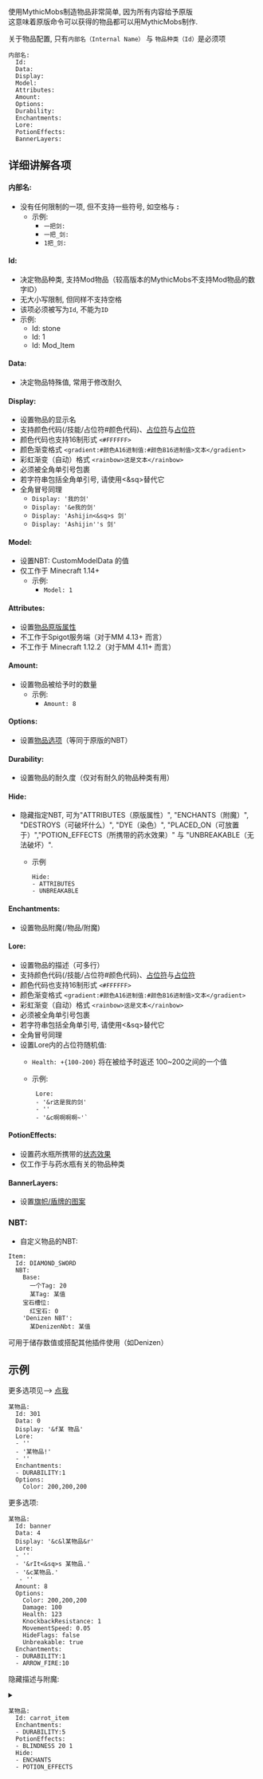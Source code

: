 使用MythicMobs制造物品非常简单, 因为所有内容给予原版\
这意味着原版命令可以获得的物品都可以用MythicMobs制作.

关于物品配置, 只有`内部名（Internal Name）` 与 `物品种类（Id）`是必须项

```plaintext
内部名:
  Id:
  Data:
  Display:
  Model:
  Attributes:
  Amount:
  Options:
  Durability:
  Enchantments:
  Lore:
  PotionEffects:
  BannerLayers:
```

## 详细讲解各项

#### **内部名:**

* 没有任何限制的一项, 但不支持一些符号, 如空格与 **:**
  * 示例:
    * `一把剑:`
    * `一把_剑:`
    * `1把_剑:`

#### **Id:**

* 决定物品种类, 支持Mod物品（较高版本的MythicMobs不支持Mod物品的数字ID）
* 无大小写限制, 但同样不支持空格
* 该项必须被写为`Id`, 不能为`ID`
* 示例:
  * Id: stone
  * Id: 1
  * Id: Mod_Item

#### **Data:**

* 决定物品特殊值, 常用于修改耐久

#### **Display:**

* 设置物品的显示名
* 支持颜色代码(/技能/占位符#颜色代码)、[占位符](/%E6%8A%80%E8%83%BD/%E5%8D%A0%E4%BD%8D%E7%AC%A6)与[占位符](/%E6%8A%80%E8%83%BD/%E5%8F%98%E9%87%8F)
* 颜色代码也支持16制形式 `<#FFFFFF>`
* 颜色渐变格式 `<gradient:#颜色A16进制值:#颜色B16进制值>文本</gradient>`
* 彩虹渐变（自动）格式 `<rainbow>这是文本</rainbow>`
* 必须被全角单引号包裹
* 若字符串包括全角单引号, 请使用<&sq>替代它
* 全角冒号同理
  * `Display: '我的剑'`
  * `Display: '&e我的剑'`
  * `Display: 'Ashijin<&sq>s 剑'`
  * `Display: 'Ashijin''s 剑'`

#### **Model**:

* 设置NBT: CustomModelData 的值
* 仅工作于 Minecraft 1.14+
  * 示例:
    * `Model: 1`

#### **Attributes**:

* 设置[物品原版属性](/%E7%89%A9%E5%93%81/%E5%B1%9E%E6%80%A7)
* 不工作于Spigot服务端（对于MM 4.13+ 而言）
* 不工作于 Minecraft 1.12.2（对于MM 4.11+ 而言）

#### **Amount**:

* 设置物品被给予时的数量
  * 示例:
    * `Amount: 8`

#### **Options**:

* 设置[物品选项](/%E7%89%A9%E5%93%81/%E9%80%89%E9%A1%B9)（等同于原版的NBT）

#### **Durability**:

* 设置物品的耐久度（仅对有耐久的物品种类有用）

#### **Hide**:

* 隐藏指定NBT, 可为"ATTRIBUTES（原版属性）", "ENCHANTS（附魔）", "DESTROYS（可破坏什么）", "DYE（染色）", "PLACED_ON（可放置于）","POTION_EFFECTS（所携带的药水效果）" 与 "UNBREAKABLE（无法破坏）".
  * 示例

    ```plaintext
    Hide:
    - ATTRIBUTES
    - UNBREAKABLE
    ```

#### **Enchantments**:

* 设置物品附魔(/物品/附魔)

#### **Lore**:

* 设置物品的描述（可多行）
* 支持颜色代码(/技能/占位符#颜色代码)、[占位符](/%E6%8A%80%E8%83%BD/%E5%8D%A0%E4%BD%8D%E7%AC%A6)与[占位符](/%E6%8A%80%E8%83%BD/%E5%8F%98%E9%87%8F)
* 颜色代码也支持16制形式 `<#FFFFFF>`
* 颜色渐变格式 `<gradient:#颜色A16进制值:#颜色B16进制值>文本</gradient>`
* 彩虹渐变（自动）格式 `<rainbow>这是文本</rainbow>`
* 必须被全角单引号包裹
* 若字符串包括全角单引号, 请使用<&sq>替代它
* 全角冒号同理
* 设置Lore内的占位符随机值:
  * `Health: +{100-200}` 将在被给予时返还 100\~200之间的一个值
  * 示例:

    ```plaintext
     Lore:
     - '&r这是我的剑'
     - ''
     - '&c啊啊啊啊~'`
    ```

#### **PotionEffects:**

* 设置药水瓶所携带的[状态效果](/%E7%89%A9%E5%93%81/%E7%8A%B6%E6%80%81%E6%95%88%E6%9E%9C)
* 仅工作于与药水瓶有关的物品种类

#### **BannerLayers:**

* 设置[旗帜/盾牌的图案](/%E7%89%A9%E5%93%81/%E6%97%97%E5%B8%9C)

### **NBT**:

* 自定义物品的NBT:

```plaintext
Item:
  Id: DIAMOND_SWORD
  NBT:
    Base:
      一个Tag: 20
      某Tag: 某值
    宝石槽位:
      红宝石: 0
    'Denizen NBT':
      某DenizenNbt: 某值
```

可用于储存数值或搭配其他插件使用（如Denizen）

## 示例

更多选项见--> [点我](/%E7%89%A9%E5%93%81/%E7%A4%BA%E4%BE%8B)

```plaintext
某物品:
  Id: 301
  Data: 0
  Display: '&f某 物品'
  Lore:
  - ''
  - '某物品!'
  - ''
  Enchantments:
  - DURABILITY:1
  Options:
    Color: 200,200,200
```

更多选项:

```plaintext
某物品:
  Id: banner
  Data: 4
  Display: '&c&l某物品&r'
  Lore:
  - ''
  - '&rIt<&sq>s 某物品.'
  - '&c某物品.'
   - ''
  Amount: 8
  Options:
    Color: 200,200,200
    Damage: 100
    Health: 123
    KnockbackResistance: 1
    MovementSpeed: 0.05
    HideFlags: false
    Unbreakable: true
  Enchantments:
  - DURABILITY:1
  - ARROW_FIRE:10
```

隐藏描述与附魔:

<details>
<summary>

```plaintext
某物品:
  Id: carrot_item
  Enchantments:
  - DURABILITY:5
  PotionEffects:
  - BLINDNESS 20 1
  Hide:
  - ENCHANTS
  - POTION_EFFECTS
```

</summary></details>